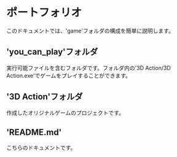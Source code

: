 # ポートフォリオ
このドキュメントでは、'game'フォルダの構成を簡単に説明します。

## 'you_can_play'フォルダ
実行可能ファイルを含むフォルダです。フォルダ内の'3D Action/3D Action.exe'でゲームをプレイすることができます。

## '3D Action'フォルダ
作成したオリジナルゲームのプロジェクトです。

## 'README.md'
こちらのドキュメントです。
